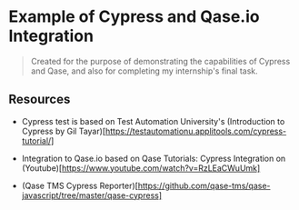 # Example of Cypress and Qase.io Integration

> Created for the purpose of demonstrating the capabilities of Cypress and Qase, and also for completing my internship's final task.

## Resources
- Cypress test is based on Test Automation University's (Introduction to Cypress by Gil Tayar)[https://testautomationu.applitools.com/cypress-tutorial/]

- Integration to Qase.io based on Qase Tutorials: Cypress Integration on (Youtube)[https://www.youtube.com/watch?v=RzLEaCWuUmk]

- (Qase TMS Cypress Reporter)[https://github.com/qase-tms/qase-javascript/tree/master/qase-cypress]